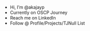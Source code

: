 - Hi, I’m @akajayp
- Currently on OSCP Journey
- Reach me on LinkedIn
- Follow @ Profile/Projects/TJNull List

